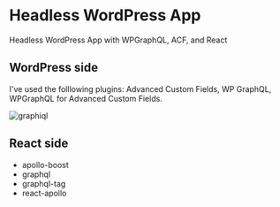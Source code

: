 # Headless WordPress App

Headless WordPress App with WPGraphQL, ACF, and React

## WordPress side

I've used the folllowing plugins: Advanced Custom Fields, WP GraphQL, WPGraphQL for Advanced Custom Fields.

![graphiql](https://user-images.githubusercontent.com/16785292/152705748-24162a85-9a44-46dc-a721-c5d7cf3e0b70.jpg)

## React side

- apollo-boost
- graphql
- graphql-tag
- react-apollo
